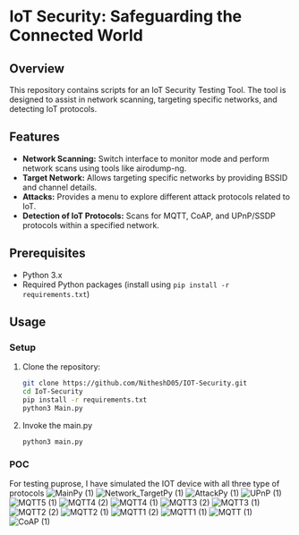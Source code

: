 # IoT Security: Safeguarding the Connected World

## Overview
This repository contains scripts for an IoT Security Testing Tool. The tool is designed to assist in network scanning, targeting specific networks, and detecting IoT protocols.

## Features
- **Network Scanning:** Switch interface to monitor mode and perform network scans using tools like airodump-ng.
- **Target Network:** Allows targeting specific networks by providing BSSID and channel details.
- **Attacks:** Provides a menu to explore different attack protocols related to IoT.
- **Detection of IoT Protocols:** Scans for MQTT, CoAP, and UPnP/SSDP protocols within a specified network.

## Prerequisites
- Python 3.x
- Required Python packages (install using `pip install -r requirements.txt`)

## Usage
### Setup
1. Clone the repository:
   ```bash
   git clone https://github.com/NitheshD05/IOT-Security.git
   cd IoT-Security
   pip install -r requirements.txt
   python3 Main.py

2. Invoke the main.py
   ```
   python3 main.py

### POC
For testing puprose, I have simulated the IOT device with all three type of protocols
![MainPy (1)](https://github.com/user-attachments/assets/0de83d0f-f516-46be-a4c6-1388e71c067d)
![Network_TargetPy (1)](https://github.com/user-attachments/assets/8b0d5d84-2b88-4918-813a-60b8fd5753c3)
![AttackPy (1)](https://github.com/user-attachments/assets/6f7b4759-fe1d-441d-8708-b163b0d6efc8)
![UPnP (1)](https://github.com/user-attachments/assets/663ad921-49b8-428f-938a-cad581fb6902)
![MQTT5 (1)](https://github.com/user-attachments/assets/b0532541-e596-4c5e-a106-2641178cbfb2)
![MQTT4 (2)](https://github.com/user-attachments/assets/520a42bc-adf6-4130-80a2-f4164db4dfd6)
![MQTT4 (1)](https://github.com/user-attachments/assets/4d31b466-77b5-4d09-9827-d3daa49a8838)
![MQTT3 (2)](https://github.com/user-attachments/assets/e201eff5-7ea8-4d1e-a1d6-cdce3ba79d97)
![MQTT3 (1)](https://github.com/user-attachments/assets/7fa0e40e-aa0a-4b7a-989b-2b42fe6d92ae)
![MQTT2 (2)](https://github.com/user-attachments/assets/4a78c65d-912f-45c9-9f1b-5153de52b72d)
![MQTT2 (1)](https://github.com/user-attachments/assets/79c12169-ce99-44be-bb32-15e9d05c1522)
![MQTT1 (2)](https://github.com/user-attachments/assets/b2846254-8444-4131-9733-a3f14476c939)
![MQTT1 (1)](https://github.com/user-attachments/assets/26681e27-09d7-4e2d-afe5-edd0cebafcba)
![MQTT (1)](https://github.com/user-attachments/assets/278122bf-e85b-40a1-8d5b-329a832722e2)
![CoAP (1)](https://github.com/user-attachments/assets/2c16d351-7635-4077-be24-c02e70f06568)


